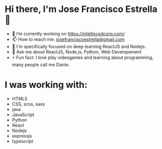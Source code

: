 # Hi there, I'm Jose Francisco Estrella 👋

<!--
**JoseFcoEstrella/JoseFcoEstrella** is a ✨ _special_ ✨ repository because its `README.md` (this file) appears on your GitHub profile.

Here are some ideas to get you started:

- 🔭 I’m currently working on https://intellisysdcorp.com/
- 👯 I’m looking to collaborate on ...
- 🤔 I’m looking for help with ...
- 💬 Ask me about ...

- 😄 Pronouns: ...
- ⚡ Fun fact: ...
-->

- 🔭 I’m currently working on https://intellisysdcorp.com/
- 📫 How to reach me: josefranciscoestrella@gmail.com
- 🌱 I'm specifically focused on deep learning ReactJS and Nodejs.
- 💬 Ask me about ReactJS, Node.js, Python, Web Developement
- ⚡ Fun fact: I love play videogames and learning about programming, many people call me Dante.

# I was working with:
- HTML5
- CSS, scss, sass
- java
- JavaScript
- Python
- React
- Nodejs
- expressjs
- typescript
